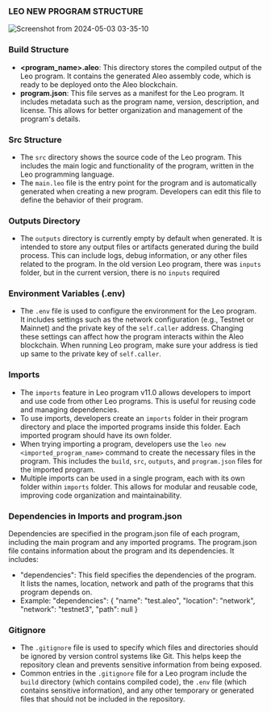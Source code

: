 ### LEO NEW PROGRAM STRUCTURE 

![Screenshot from 2024-05-03 03-35-10](https://github.com/Elexy101/zero-to-zk/assets/24855083/00023340-530e-408c-9fd8-fd1e1139578a)


### Build Structure
- **<program_name>.aleo**: This directory stores the compiled output of the Leo program. It contains the generated Aleo assembly code, which is ready to be deployed onto the Aleo blockchain.
- **program.json**: This file serves as a manifest for the Leo program. It includes metadata such as the program name, version, description, and license. This allows for better organization and management of the program's details.

### Src Structure
- The `src` directory shows the source code of the Leo program. This includes the main logic and functionality of the program, written in the Leo programming language.
- The `main.leo` file is the entry point for the program and is automatically generated when creating a new program. Developers can edit this file to define the behavior of their program.

### Outputs Directory
- The `outputs` directory is currently empty by default when generated. It is intended to store any output files or artifacts generated during the build process. This can include logs, debug information, or any other files related to the program. In the old version Leo program, there was `inputs` folder, but in the current version, there is no `inputs` required 

### Environment Variables (.env)
- The `.env` file is used to configure the environment for the Leo program. It includes settings such as the network configuration (e.g., Testnet or Mainnet) and the private key of the `self.caller` address. Changing these settings can affect how the program interacts within the Aleo blockchain. When running Leo program, make sure your address is tied up same to the private key of `self.caller`.

### Imports
- The `imports` feature in Leo program v11.0 allows developers to import and use code from other Leo programs. This is useful for reusing code and managing dependencies.
- To use imports, developers create an `imports` folder in their program directory and place the imported programs inside this folder. Each imported program should have its own folder.
- When trying importing a program, developers use the `leo new <imported_program_name>` command to create the necessary files in the program. This includes the `build`, `src`, `outputs`, and `program.json` files for the imported program.
- Multiple imports can be used in a single program, each with its own folder within `imports` folder. This allows for modular and reusable code, improving code organization and maintainability.

### Dependencies in Imports and program.json
Dependencies are specified in the program.json file of each program, including the main program and any imported programs.
The program.json file contains information about the program and its dependencies. It includes:
- "dependencies": This field specifies the dependencies of the program. It lists the names, location, network and path of the programs that this program depends on.
- Example: "dependencies": { "name": "test.aleo",
      "location": "network",
      "network": "testnet3",
      "path": null }


### Gitignore
- The `.gitignore` file is used to specify which files and directories should be ignored by version control systems like Git. This helps keep the repository clean and prevents sensitive information from being exposed.
- Common entries in the `.gitignore` file for a Leo program include the `build` directory (which contains compiled code), the `.env` file (which contains sensitive information), and any other temporary or generated files that should not be included in the repository.
